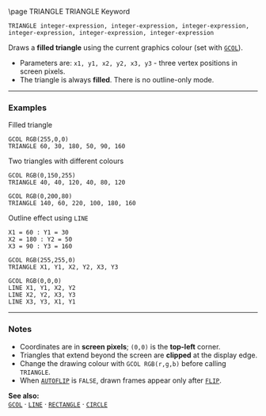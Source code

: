 \page TRIANGLE TRIANGLE Keyword
```basic
TRIANGLE integer-expression, integer-expression, integer-expression, integer-expression, integer-expression, integer-expression
```

Draws a **filled triangle** using the current graphics colour (set with [`GCOL`](https://github.com/brainboxdotcc/retro-rocket/wiki/GCOL)).

- Parameters are: `x1, y1, x2, y2, x3, y3` - three vertex positions in screen pixels.
- The triangle is always **filled**. There is no outline-only mode.

---

### Examples

Filled triangle
```basic
GCOL RGB(255,0,0)
TRIANGLE 60, 30, 180, 50, 90, 160
```

Two triangles with different colours
```basic
GCOL RGB(0,150,255)
TRIANGLE 40, 40, 120, 40, 80, 120

GCOL RGB(0,200,80)
TRIANGLE 140, 60, 220, 100, 180, 160
```

Outline effect using `LINE`
```basic
X1 = 60 : Y1 = 30
X2 = 180 : Y2 = 50
X3 = 90 : Y3 = 160

GCOL RGB(255,255,0)
TRIANGLE X1, Y1, X2, Y2, X3, Y3

GCOL RGB(0,0,0)
LINE X1, Y1, X2, Y2
LINE X2, Y2, X3, Y3
LINE X3, Y3, X1, Y1
```

---

### Notes
- Coordinates are in **screen pixels**; `(0,0)` is the **top-left** corner.
- Triangles that extend beyond the screen are **clipped** at the display edge.
- Change the drawing colour with `GCOL RGB(r,g,b)` before calling `TRIANGLE`.
- When [`AUTOFLIP`](https://github.com/brainboxdotcc/retro-rocket/wiki/AUTOFLIP) is `FALSE`, drawn frames appear only after [`FLIP`](https://github.com/brainboxdotcc/retro-rocket/wiki/FLIP).

**See also:**  
[`GCOL`](https://github.com/brainboxdotcc/retro-rocket/wiki/GCOL) ·
[`LINE`](https://github.com/brainboxdotcc/retro-rocket/wiki/LINE) ·
[`RECTANGLE`](https://github.com/brainboxdotcc/retro-rocket/wiki/RECTANGLE) ·
[`CIRCLE`](https://github.com/brainboxdotcc/retro-rocket/wiki/CIRCLE)
